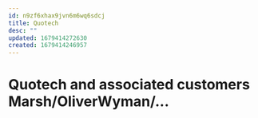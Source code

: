 ```yaml
---
id: n9zf6xhax9jvn6m6wq6sdcj
title: Quotech
desc: ""
updated: 1679414272630
created: 1679414246957
---
```


# Quotech and associated customers Marsh/OliverWyman/...
